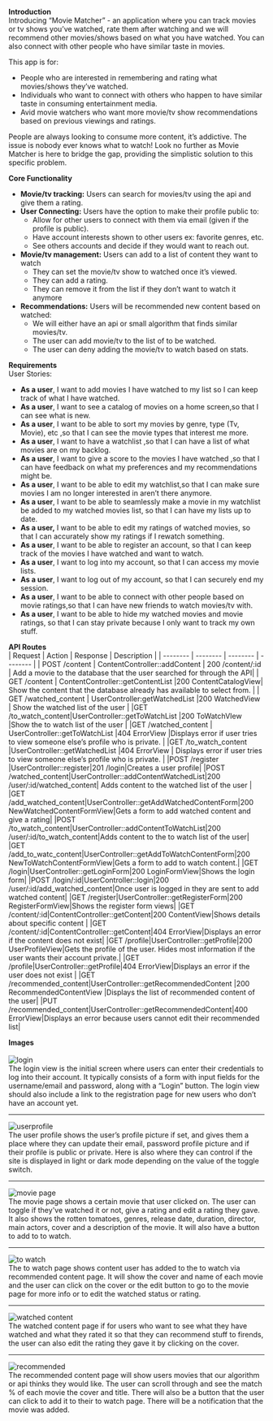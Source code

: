 **Introduction** <br/>
Introducing “Movie Matcher” - an application where you can track movies or tv shows you’ve watched, rate them after watching and we will recommend other movies/shows based on what you have watched. You can also connect with other people who have similar taste in movies.

This app is for:<br/>
* People who are interested in remembering and rating what movies/shows they’ve watched.
* Individuals who want to connect with others who happen to have similar taste in consuming entertainment media.
* Avid movie watchers who want more movie/tv show recommendations based on previous viewings and ratings.

People are always looking to consume more content, it’s addictive. The issue is nobody ever knows what to watch! Look no further as Movie Matcher is here to bridge the gap, providing the simplistic solution to this specific problem.


**Core Functionality**<br/>
* **Movie/tv tracking:** Users can search for movies/tv using the api and give them a rating.
* **User Connecting:** Users have the option to make their profile public to:
    * Allow for other users to connect with them via email (given if the profile is public).
    * Have account interests shown to other users ex: favorite genres, etc.
    * See others accounts and decide if they would want to reach out.
* **Movie/tv management:** Users can add to a list of content they want to watch
    * They can set the movie/tv show to watched once it’s viewed.
    * They can add a rating.
    * They can remove it from the list if they don’t want to watch it anymore
* **Recommendations:** Users will be recommended new content based on watched:
    * We will either have an api or small algorithm that finds similar movies/tv.
    * The user can add movie/tv to the list of to be watched.
    * The user can deny adding the movie/tv to watch based on stats.


**Requirements**<br/>
User Stories:<br/>
* **As a user**, I want to add movies I have watched to my list so I can keep track of what I have watched.
* **As a user**, I want to see a catalog of movies on a home screen,so that I can see what is new.
* **As a user**, I want to be able to sort my movies by genre, type (Tv, Movie), etc ,so that I can see the movie types that interest me more.
* **As a user**, I want to have a watchlist ,so that I can have a list of what movies are on my backlog. 
* **As a user**, I want to give a score to the movies I have watched ,so that I can have feedback on what my preferences and my recommendations might be.
* **As a user**, I want to be able to edit my watchlist,so that I can make sure movies I am no longer interested in aren’t there anymore. 
* **As a user**, I want to be able to seamlessly make a movie in my watchlist be added to my watched movies list, so that I can have my lists up to date. 
* **As a user,** I want to be able to edit my ratings of watched movies, so that I can accurately show my ratings if I rewatch something.
* **As a user**, I want to be able to register an account, so that I can keep track of the movies I have watched and want to watch.
* **As a user**, I want to log into my account, so that I can access my movie lists.
* **As a user**, I want to log out of my account, so that I can securely end my session.
* **As a user**, I want to be able to connect with other people based on movie ratings,so that I can have new friends to watch movies/tv with.
* **As a user**, I want to be able to hide my watched movies and movie ratings, so that I can stay private because I only want to track my own stuff.  

**API Routes**<br/>
| Request | Action | Response | Description |
| -------- | -------- | -------- | -------- |
| POST /content     | ContentController::addContent     | 200 /content/:id     | Add a movie to the database that the user searched for through the API|
| GET /content      | ContentController::getContentList |200 ContentCatalogView| Show the content that the database already has available to select from. |
| GET /watched_content  | UserController:getWatchedList |200 WatchedView    | Show the watched list of the user                            |
|GET /to_watch_content|UserController::getToWatchList |200 ToWatchVIew |Show the to watch list of the user                           |
|GET /watched_content | UserController::getToWatchList    |404 ErrorView |Displays error if user tries to view someone else’s profile who is private.  |
|GET /to_watch_content |UserController::getWatchedList  |404 ErrorView | Displays error if user tries to view someone else’s profile who is private. |
|POST /register |UserController::register|201 /login|Creates a user profile|
|POST /watched_content|UserController::addContentWatchedList|200 /user/:id/watched_content| Adds content to the watched list of the user |
|GET /add_watched_content|UserController::getAddWatchedContentForm|200 NewWatchedContentFormView|Gets a form to add watched content and give a rating|
|POST /to_watch_content|UserController::addContentToWatchList|200 /user/:id/to_watch_content|Adds content to the to watch list of the user|
|GET /add_to_watc_content|UserController::getAddToWatchContentForm|200 NewToWatchContentFormView|Gets a form to add to watch content.|
|GET /login|UserController::getLoginForm|200 LoginFormView|Shows the login form|
|POST /login/:id|UserController::login|200 /user/:id/add_watched_content|Once user is logged in they are sent to add watched content|
|GET /register|UserController::getRegisterForm|200 RegisterFormView|Shows the register form views|
|GET /content/:id|ContentController::getContent|200 ContentView|Shows details about specific content |
|GET /content/:id|ContentController::getContent|404 ErrorView|Displays an error if the content does not exist|
|GET /profile|UserController::getProfile|200 UserProfileView|Gets the profile of the user. Hides most information if the user wants their account private.|
|GET /profile|UserController::getProfile|404 ErrorView|Displays an error if the user does not exist |
|GET /recommended_content|UserController::getRecommendedContent |200 RecommendedContentView |Displays the list of recommended content of the user|
|PUT /recommended_content|UserController::getRecommendedContent|400 ErrorView|Displays an error because users cannot edit their recommended list|


**Images**<br/><br/>
![login](./images/real_login.png)<br/>
The login view is the initial screen where users can enter their credentials to log into their account. It typically consists of a form with input fields for the username/email and password, along with a “Login” button. The login view should also include a link to the registration page for new users who don’t have an account yet.


---

![userprofile](./images/userprofile.png)<br/>
The user profile shows the user’s profile picture if set, and gives them a place where they can update their email, password profile picture and if their profile is public or private. Here is also where they can control if the site is displayed in light or dark mode depending on the value of the toggle switch.

---

![movie page](./images/movie_page.png)<br/>
The movie page shows a certain movie that user clicked on. The user can toggle if they've watched it or not, give a rating and edit a rating they gave. It also shows the rotten tomatoes, genres, release date, duration, director, main actors, cover and a description of the movie. It will also have a button to add to to watch.

---

![to watch](./images/to_watch.png)<br/>
The to watch page shows content user has added to the to watch via recommended content page. It will show the cover and name of each movie and the user can click on the cover or the edit button to go to the movie page for more info or to edit the watched status or rating.

---

![watched content](./images/watched_content.png)<br/>
The watched content page if for users who want to see what they have watched and what they rated it so that they can recommend stuff to firends, the user can also edit the rating they gave it by clicking on the cover.

---

![recommended](./images/recommended.png)<br/>
The recommended content page will show users movies that our algorithm or api thinks they would like. The user can scroll through and see the match % of each movie the cover and title. There will also be a button that the user can click to add it to their to watch page. There will be a notification that the movie was added.
